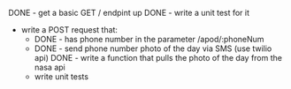 DONE - get a basic GET / endpint up
DONE - write a unit test for it

- write a POST request that:
  - DONE - has phone number in the parameter /apod/:phoneNum
  - DONE - send phone number photo of the day via SMS (use twilio api)
    DONE - write a function that pulls the photo of the day from the nasa api
  - write unit tests
